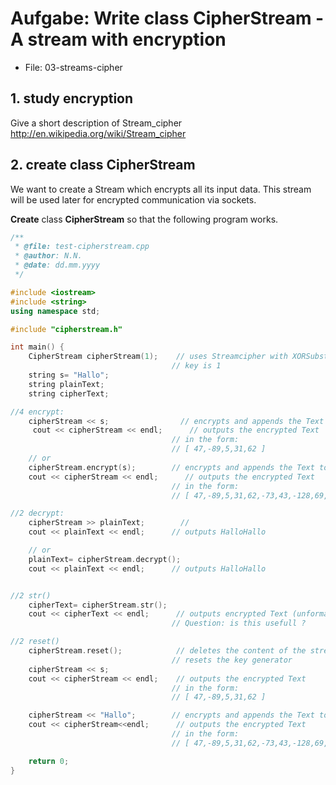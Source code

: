 # Aufgabe: Write class CipherStream - A stream with encryption

- File: 03-streams-cipher

## 1. study encryption

Give a short description of Stream_cipher <http://en.wikipedia.org/wiki/Stream_cipher>

## 2. create  class **CipherStream**

We want to create a Stream which encrypts all its input data. This stream will be  used later for encrypted communication via sockets.

**Create** class **CipherStream** so that the following program works.

```cpp
/**
 * @file: test-cipherstream.cpp
 * @author: N.N.
 * @date: dd.mm.yyyy
 */

#include <iostream>
#include <string>
using namespace std;

#include "cipherstream.h"

int main() {
    CipherStream cipherStream(1);    // uses Streamcipher with XORSubstitution
                                    // key is 1
    string s= "Hallo";
    string plainText;
    string cipherText;

//4 encrypt:
    cipherStream << s;                // encrypts and appends the Text to the stream
     cout << cipherStream << endl;      // outputs the encrypted Text
                                    // in the form:
                                    // [ 47,-89,5,31,62 ]
    // or
    cipherStream.encrypt(s);        // encrypts and appends the Text to the stream
    cout << cipherStream << endl;      // outputs the encrypted Text
                                    // in the form:
                                    // [ 47,-89,5,31,62,-73,43,-128,69,-94 ]

//2 decrypt:
    cipherStream >> plainText;        //
    cout << plainText << endl;      // outputs HalloHallo

    // or
    plainText= cipherStream.decrypt();
    cout << plainText << endl;      // outputs HalloHallo


//2 str()
    cipherText= cipherStream.str();
    cout << cipherText << endl;      // outputs encrypted Text (unformatted)
                                    // Question: is this usefull ?

//2 reset()
    cipherStream.reset();            // deletes the content of the stream and
                                    // resets the key generator
    cipherStream << s;
    cout << cipherStream << endl;    // outputs the encrypted Text
                                    // in the form:
                                    // [ 47,-89,5,31,62 ]

    cipherStream << "Hallo";        // encrypts and appends the Text to the stream
    cout << cipherStream<<endl;      // outputs the encrypted Text
                                    // in the form:
                                    // [ 47,-89,5,31,62,-73,43,-128,69,-94 ]

    return 0;    
}
```
